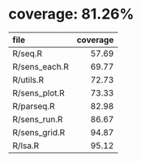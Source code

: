 # coverage: 81.26%

|file          | coverage|
|:-------------|--------:|
|R/seq.R       |    57.69|
|R/sens_each.R |    69.77|
|R/utils.R     |    72.73|
|R/sens_plot.R |    73.33|
|R/parseq.R    |    82.98|
|R/sens_run.R  |    86.67|
|R/sens_grid.R |    94.87|
|R/lsa.R       |    95.12|
